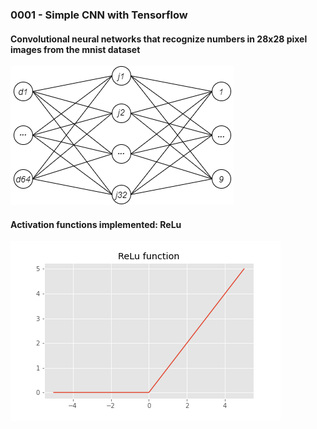 <h3>0001 - Simple CNN with Tensorflow</h3>

<h4>Convolutional neural networks that recognize numbers in 28x28 pixel images from the mnist dataset</h4>

<img src = "images/0001.png">

<h4>Activation functions implemented: 
      ReLu
</h4>

<img src = "images/ReLu Function.png">
